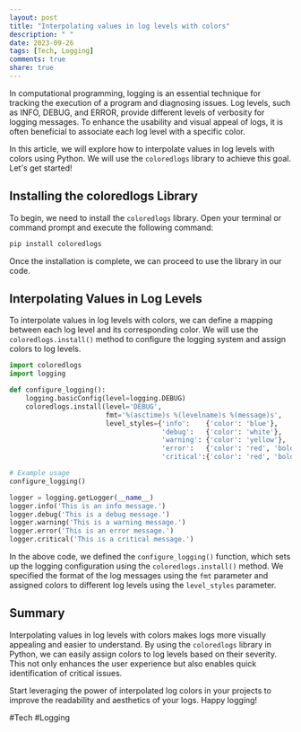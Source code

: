 ```yaml
---
layout: post
title: "Interpolating values in log levels with colors"
description: " "
date: 2023-09-26
tags: [Tech, Logging]
comments: true
share: true
---
```


In computational programming, logging is an essential technique for tracking the execution of a program and diagnosing issues. Log levels, such as INFO, DEBUG, and ERROR, provide different levels of verbosity for logging messages. To enhance the usability and visual appeal of logs, it is often beneficial to associate each log level with a specific color.

In this article, we will explore how to interpolate values in log levels with colors using Python. We will use the `coloredlogs` library to achieve this goal. Let's get started!

## Installing the coloredlogs Library

To begin, we need to install the `coloredlogs` library. Open your terminal or command prompt and execute the following command:

```bash
pip install coloredlogs
```

Once the installation is complete, we can proceed to use the library in our code.

## Interpolating Values in Log Levels

To interpolate values in log levels with colors, we can define a mapping between each log level and its corresponding color. We will use the `coloredlogs.install()` method to configure the logging system and assign colors to log levels.

```python
import coloredlogs
import logging

def configure_logging():
    logging.basicConfig(level=logging.DEBUG)
    coloredlogs.install(level='DEBUG',
                        fmt='%(asctime)s %(levelname)s %(message)s',
                        level_styles={'info':    {'color': 'blue'},
                                      'debug':   {'color': 'white'},
                                      'warning': {'color': 'yellow'},
                                      'error':   {'color': 'red', 'bold': True},
                                      'critical':{'color': 'red', 'bold': True, 'background': 'white'}})

# Example usage
configure_logging()

logger = logging.getLogger(__name__)
logger.info('This is an info message.')
logger.debug('This is a debug message.')
logger.warning('This is a warning message.')
logger.error('This is an error message.')
logger.critical('This is a critical message.')
```

In the above code, we defined the `configure_logging()` function, which sets up the logging configuration using the `coloredlogs.install()` method. We specified the format of the log messages using the `fmt` parameter and assigned colors to different log levels using the `level_styles` parameter.

## Summary

Interpolating values in log levels with colors makes logs more visually appealing and easier to understand. By using the `coloredlogs` library in Python, we can easily assign colors to log levels based on their severity. This not only enhances the user experience but also enables quick identification of critical issues.

Start leveraging the power of interpolated log colors in your projects to improve the readability and aesthetics of your logs. Happy logging!

#Tech #Logging